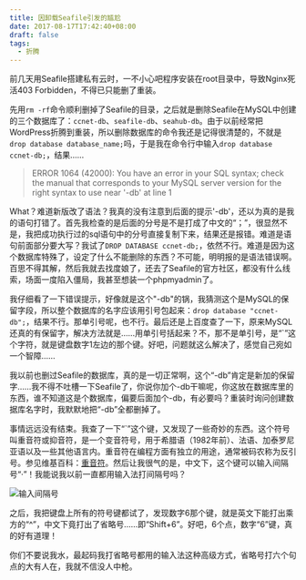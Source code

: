 ```yaml
---
title: 因卸载Seafile引发的尴尬
date: 2017-08-17T17:42:40+08:00
draft: false
tags:
  - 折腾
---
```


前几天用Seafile搭建私有云时，一不小心吧程序安装在root目录中，导致Nginx死活403 Forbidden，不得已只能删了重装。

先用`rm -rf`命令顺利删掉了Seafile的目录，之后就是删除Seafile在MySQL中创建的三个数据库了：`ccnet-db`、`seafile-db`、`seahub-db`。由于以前经常把WordPress折腾到重装，所以删除数据库的命令我还是记得很清楚的，不就是`drop database database_name;`吗，于是我在命令行中输入`drop database ccnet-db;`，结果……

> ERROR 1064 (42000): You have an error in your SQL syntax; check the manual that corresponds to your MySQL server version for the right syntax to use near '-db' at line 1

What？难道新版改了语法？我真的没有注意到后面的提示'-db'，还以为真的是我的语句打错了。首先我检查的是后面的分号是不是打成了中文的“；”，很显然不是，我把成功执行过的sql语句中的分号直接复制下来，结果还是报错。难道是语句前面部分要大写？我试了`DROP DATABASE ccnet-db;`，依然不行。难道是因为这个数据库特殊了，设定了什么不能删除的东西？不可能，明明报的是语法错误啊。百思不得其解，然后我就去找度娘了，还去了Seafile的官方社区，都没有什么线索，场面一度陷入僵局，我甚至想装一个phpmyadmin了。

我仔细看了一下错误提示，好像就是这个"-db"的锅，我猜测这个是MySQL的保留字段，所以整个数据库的名字应该用引号包起来：`drop database "ccnet-db";`，结果不行。那单引号呢，也不行。最后还是上百度查了一下，原来MySQL还真的有保留字，解决方法就是……用单引号括起来？不，那不是单引号，是“\`”这个字符，就是键盘数字1左边的那个键。好吧，问题就这么解决了，感觉自己宛如一个智障……

我以前也删过Seafile的数据库，真的是一切正常啊，这个“-db”肯定是新加的保留字……我不得不吐槽一下Seafile了，你说你加个-db干嘛呢，你这放在数据库里的东西，谁不知道这是个数据库，偏要后面加个-db，有必要吗？重装时询问创建数据库名字时，我默默地把“-db”全都删掉了。

事情远远没有结束。我查了一下“\`”这个键，又发现了一些奇妙的东西。这个符号叫重音符或抑音符，是一个变音符号，用于希腊语（1982年前）、法语、加泰罗尼亚语以及一些其他语言内。重音符在编程方面有独立的用途，通常被码农称为反引号。参见维基百科：[重音符](https://zh.wikipedia.org/wiki/%E9%87%8D%E9%9F%B3%E7%AC%A6)。然后让我很气的是，中文下，这个键可以输入间隔号“·”！我能说我以前一直都用输入法打间隔号吗？

![输入间隔号](https://assets.xxxlbox.com/images/2017/img016.png)

之后，我把键盘上所有的符号键都试了，发现数字6那个键，就是英文下能打出乘方的“^”，中文下竟打出了省略号……即“Shift+6”。好吧，6个点，数字“6”键，真的好有道理！

你们不要说我水，最起码我打省略号都用的输入法这种高级方式，省略号打六个句点的大有人在，我就不信没人中枪。
